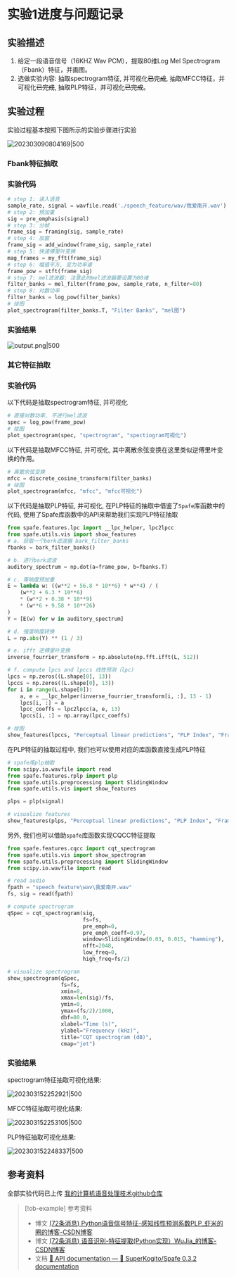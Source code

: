 # 实验1进度与问题记录

## 实验描述
1. 给定一段语音信号（16KHZ Wav PCM），提取80维Log Mel Spectrogram（Fbank）特征，并画图。
2. 选做实验内容: 抽取spectrogram特征, 并可视化~~已完成~~, 抽取MFCC特征，并可视化~~已完成~~, 抽取PLP特征，并可视化~~已完成~~。
## 实验过程
实验过程基本按照下图所示的实验步骤进行实验   

![202303090804169|500](https://image-1305894911.cos.ap-beijing.myqcloud.com/Obsidian/202303090805998.png)
### Fbank特征抽取

### 实验代码

```python
# step 1: 读入语音
sample_rate, signal = wavfile.read('./speech_feature/wav/我爱南开.wav')
# step 2: 预加重
sig = pre_emphasis(signal)
# step 3: 分帧
frame_sig = framing(sig, sample_rate)
# step 4: 加窗
frame_sig = add_window(frame_sig, sample_rate)
# step 5: 快速傅里叶变换
mag_frames = my_fft(frame_sig)
# step 6: 幅值平方, 变为功率谱
frame_pow = stft(frame_sig)
# step 7: mel滤波器: 注意此时mel滤波器要设置为80维
filter_banks = mel_filter(frame_pow, sample_rate, n_filter=80)
# step 8: 对数功率
filter_banks = log_pow(filter_banks)
# 绘图
plot_spectrogram(filter_banks.T, "Filter Banks", "mel图")
```
### 实验结果

![output.png|500](https://image-1305894911.cos.ap-beijing.myqcloud.com/Obsidian/202303152238042.png)
### 其它特征抽取
### 实验代码
以下代码是抽取spectrogram特征, 并可视化

```python
# 直接对数功率, 不进行mel滤波
spec = log_pow(frame_pow)
# 绘图
plot_spectrogram(spec, "spectrogram", "spectiogram可视化")
```

以下代码是抽取MFCC特征, 并可视化, 其中离散余弦变换在这里类似逆傅里叶变换的作用。

```python
# 离散余弦变换
mfcc = discrete_cosine_transform(filter_banks)
# 绘图
plot_spectrogram(mfcc, "mfcc", "mfcc可视化")
```

以下代码是抽取PLP特征, 并可视化, 在PLP特征的抽取中借鉴了`Spafe`库函数中的代码, 使用了Spafe库函数中的API来帮助我们实现PLP特征抽取

```python
from spafe.features.lpc import __lpc_helper, lpc2lpcc
from spafe.utils.vis import show_features
# a. 获取一个berk滤波器 bark_filter_banks
fbanks = bark_filter_banks()

# b. 进行bark滤波
auditory_spectrum = np.dot(a=frame_pow, b=fbanks.T)

# c. 等响度预加重
E = lambda w: ((w**2 + 56.8 * 10**6) * w**4) / (
    (w**2 + 6.3 * 10**6)
    * (w**2 + 0.38 * 10**9)
    * (w**6 + 9.58 * 10**26)
)
Y = [E(w) for w in auditory_spectrum]

# d. 强度响度转换
L = np.abs(Y) ** (1 / 3)

# e. ifft 逆傅里叶变换
inverse_fourrier_transform = np.absolute(np.fft.ifft(L, 512))

# f. compute lpcs and lpccs 线性预测（lpc)
lpcs = np.zeros((L.shape[0], 13))
lpccs = np.zeros((L.shape[0], 13))
for i in range(L.shape[0]):
    a, e = __lpc_helper(inverse_fourrier_transform[i, :], 13 - 1)
    lpcs[i, :] = a
    lpcc_coeffs = lpc2lpcc(a, e, 13)
    lpccs[i, :] = np.array(lpcc_coeffs)

# 绘图
show_features(lpccs, "Perceptual linear predictions", "PLP Index", "Frame Index")
```

在PLP特征的抽取过程中, 我们也可以使用对应的库函数直接生成PLP特征

```python
# spafe库plp抽取
from scipy.io.wavfile import read
from spafe.features.rplp import plp
from spafe.utils.preprocessing import SlidingWindow
from spafe.utils.vis import show_features

plps = plp(signal)

# visualize features
show_features(plps, "Perceptual linear predictions", "PLP Index", "Frame Index")
```

另外, 我们也可以借助`spafe`库函数实现CQCC特征提取

```python
from spafe.features.cqcc import cqt_spectrogram
from spafe.utils.vis import show_spectrogram
from spafe.utils.preprocessing import SlidingWindow
from scipy.io.wavfile import read

# read audio
fpath = "speech_feature\wav\我爱南开.wav"
fs, sig = read(fpath)

# compute spectrogram
qSpec = cqt_spectrogram(sig,
                        fs=fs,
                        pre_emph=0,
                        pre_emph_coeff=0.97,
                        window=SlidingWindow(0.03, 0.015, "hamming"),
                        nfft=2048,
                        low_freq=0,
                        high_freq=fs/2)

# visualize spectrogram
show_spectrogram(qSpec,
                 fs=fs,
                 xmin=0,
                 xmax=len(sig)/fs,
                 ymin=0,
                 ymax=(fs/2)/1000,
                 dbf=80.0,
                 xlabel="Time (s)",
                 ylabel="Frequency (kHz)",
                 title="CQT spectrogram (dB)",
                 cmap="jet")
```
### 实验结果
spectrogram特征抽取可视化结果: 

![202303152252921|500](https://image-1305894911.cos.ap-beijing.myqcloud.com/Obsidian/202303152252921.png)

MFCC特征抽取可视化结果: 

![202303152253105|500](https://image-1305894911.cos.ap-beijing.myqcloud.com/Obsidian/202303152253105.png)

PLP特征抽取可视化结果: 

![202303152248337|500](https://image-1305894911.cos.ap-beijing.myqcloud.com/Obsidian/202303152248337.png)

## 参考资料
全部实验代码已上传 [我的计算机语音处理技术github仓库](https://github.com/NK-MXD/ComputerSpeech/tree/main)

> [!ob-example] 参考资料
> + 博文 [(72条消息) Python语音信号特征-感知线性预测系数PLP_虾米的圈的博客-CSDN博客](https://blog.csdn.net/weixin_42485817/article/details/107590846)
> + 博文 [(72条消息) 语音识别-特征提取(Python实现）WuJia_的博客-CSDN博客](https://blog.csdn.net/WuJia_/article/details/107044859)
> + 文档 [📄 API documentation — 🧠 SuperKogito/Spafe 0.3.2 documentation](https://superkogito.github.io/spafe/api_documentation.html)
>


